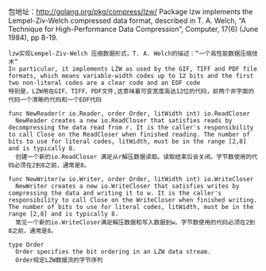 包地址：http://golang.org/pkg/compress/lzw/
Package lzw implements the Lempel-Ziv-Welch compressed data format, described in T. A. Welch, “A Technique for High-Performance Data Compression”, Computer, 17(6) (June 1984), pp 8-19.

```golang
lzw实现Lempel-Ziv-Welch 压缩数据形式，T. A. Welch的描述：“一个高性能数据压缩技术”
In particular, it implements LZW as used by the GIF, TIFF and PDF file formats, which means variable-width codes up to 12 bits and the first two non-literal codes are a clear code and an EOF code
特别是，LZW用在GIF、TIFF、PDF文件,这意味着可变宽度高达12位的代码，前两个非字面的代码一个清晰的代码和一个EOF代码
```

```golang
func NewReader(r io.Reader, order Order, litWidth int) io.ReadCloser
  NewReader creates a new io.ReadCloser that satisfies reads by decompressing the data read from r. It is the caller's responsibility to call Close on the ReadCloser when finished reading. The number of bits to use for literal codes, litWidth, must be in the range [2,8] and is typically 8.
  创建一个新的io.ReadCloser 满足从r解压数据读取。读取结束后会关闭。字节数使用的代码必须在2到8之前，通常是8。
```
```golang  
func NewWriter(w io.Writer, order Order, litWidth int) io.WriteCloser
  NewWriter creates a new io.WriteCloser that satisfies writes by compressing the data and writing it to w. It is the caller's responsibility to call Close on the WriteCloser when finished writing. The number of bits to use for literal codes, litWidth, must be in the range [2,8] and is typically 8.
  常见一个新的io.WriteCloser满足解压数据和写入数据到w。字节数使用的代码必须在2到8之前，通常是8。
```

```golang  
type Order
  Order specifies the bit ordering in an LZW data stream.
  Order规定LZW数据流的字节序列
```